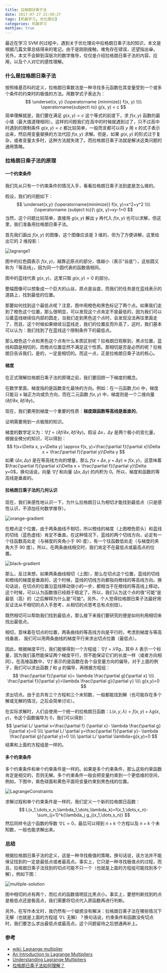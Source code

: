 ```yaml
---
title: 拉格朗日乘子法
date: 2017-07-27 22:50:27
tags: [机器学习, 优化理论]
categories: 机器学习
mathjax: true
---
```


最近在学习 SVM 的过程中，遇到关于优化理论中拉格朗日乘子法的知识，本文是根据几篇文章总结得来的笔记。由于是刚刚接触，难免存在错误，还望指出😁。另外，本文不会聊到深层次的数学推导，仅仅是介绍拉格朗日乘子法的内容，应用，以及个人对它的感性理解。

### 什么是拉格朗日乘子法

按照维基百科的定义，拉格朗日乘数法是一种寻找多元函数在其变量受到一个或多个条件的约束时的极值的方法。用数学式子表达为：
$$
\underset{x, y} {\operatorname {minimize}} f(x, y)   \\\\
\operatorname{subject\ to}  g(x, y) = c
$$
简单理解就是，我们要在满足 $g(x, y)=c$ 这个等式的前提下，求 $f(x, y)$ 函数的最小值（最大值道理相同）。这样的问题我们在高中的时候就遇到过了，只不过高中时遇到的限制条件 $g(x, y)=c$ 都比较简单，一般而言都可以将 $y$ 用 $x$ 的式子表示出来，然后用变量替换的方法代回  $f(x, y)$ 求解。但是，如果 $g(x, y)$ 的形式过于复杂，或者变量太多时，这种方法就失效了。而拉格朗日乘子法就是解决这类问题的通用策略。

<!--more-->

### 拉格朗日乘子法的原理

#### 一个约束条件

我们先从只有一个约束条件的情况入手，看看拉格朗日乘子法到底是怎么做的。

假设，我们的问题如下：
$$
\underset{x,y} {\operatorname{minimize}} f(x, y)=x^2+y^2 \\\\
{\operatorname {subject to}}\ g(x, y)=xy-1=0
$$
当然，这个问题比较简单，直接用 $g(x, y)$ 解出 y 再代入 $f(x, y)$ 也可以求解，但这里，我们准备用拉格朗日乘子法。

首先我们画出 $f(x, y)$ 的图像，这个图像应该是 3 维的，但为了方便讲解，这里给出它的 2 维投影：

![lagrange1](/images/2017-7-27/lagrange1.png)

图中的红色圆表示 $f(x, y)$，越靠近原点的部分，值越小（表示“谷底”），这些圆又称为「等高线」，因为同一个圆代表的函数值相同。

图中的蓝线代表 $g(x, y)$，这里只取 $g(x, y)=0$ 的部分。

整幅图像可以想象成一个巨大的山谷，原点是谷底，而我们的任务是在蓝线表示的道路上，找到最低的位置。

那要如何找到这个最低点呢？注意，图中用橙色和黑色标记了两个点。如果我们走到了橙色这个位置，那么很明显，可以发现这个点肯定不是最低的，因为我们可以沿着蓝线继续往内部的圆走，当我们走到黑色这个点时，会发现没法再往里面走了，而且，这个时候如果继续沿蓝线走，我们的位置反而升高了，这时，我们基本可以认为：我们找到了在蓝线这个限制条件下的最低点。

那么橙色这个点和黑色这个点有什么本质区别呢？拉格朗日观察到，黑点位置，蓝线和圆是相切的，而橙点位置显然不满足这个性质。那相切是否是必然的呢？拉格朗日告诉我们，是的，一定是相切的。而这一点，正是拉格朗日乘子法的核心。

#### 梯度

在正式理解拉格朗日乘子法的原理之前，我们要回顾一下梯度的概念。

在数学里面，梯度指的是函数变化最快的方向。例如：在一元函数 $f(x)$ 中，梯度只能沿 x 轴正方向或负方向，而在二元函数 $f(x,y)$ 中，梯度则是一个二维向量 $(\partial f/\partial x,\partial f/\partial y)$。

现在，我们要用到梯度一个重要的性质：**梯度跟函数等高线是垂直的**。

证明需要用到一点极限的知识。

梯度的数学定义为：$\nabla f=(\partial f / \partial x, \partial f / \partial y)$。假设 $\Delta x$，$\Delta y$ 是两个极小的变化量，根据全微分的知识，可以得到：
$$
f(x+\Delta x, y+\Delta y) \approx f(x, y)+\frac{\partial f}{\partial x}\Delta x + \frac{\partial f}{\partial y}\Delta y
$$
如果 $(\Delta x, \Delta y)$ 是在等高线方向的增量，那么 $f(x+\Delta x, y+\Delta y) \approx f(x, y)$，这意味着 $\frac{\partial f}{\partial x}\Delta x + \frac{\partial f}{\partial y}\Delta y=0$，换句话说，向量 $\nabla f$ 和向量 $(\Delta x, \Delta y)$ 的内积为 0。所以，梯度和函数的等高线是垂直的。

#### 拉格朗日乘子法的几何认识

现在，我们来感性地认识一下，为什么拉格朗日认为相切才能找到最低点（只是感性认识，不添加任何数学推导）。

![orange-gradient](/images/2017-7-27/orange-gradient.png)

在橙点这个位置，由于两条曲线不相切，所以橙线的梯度（上图橙色箭头）和蓝线的切线（蓝色虚线）肯定不垂直。在这种情况下，蓝线的两个切线方向，必定有一个往函数高处走（与梯度的夹角小于 90 度），有一个往函数低处走（与梯度的夹角大于 90 度）。所以，在两条曲线相交时，我们肯定不在最低点或最高点的位置。

![black-gradient](/images/2017-7-27/black-gradient.png)

那么，反过来想，如果两条曲线相切（上图），那么在切点这个位置，蓝线的切线和橙线的梯度是垂直的，这个时候，蓝线的切线方向都指向橙线的等高线方向。换句话说，在切点的位置沿蓝线移动很小的一步，都相当于在橙线的等高线上移动，这个时候，可以认为函数值已经趋于稳定了。所以，我们认为这个点的值“可能”是最低（高）的（之后解释为什么是“可能“。另外，个人觉得拉格朗日乘子法最好用反证法从不相切的点入手思考，从相切的点思考总有点别扭）。

既然相切可以帮助我们找到最低点，那么接下来我们要研究的便是如何利用相切来找出最低点。

相切，意味着在切点的位置，两条曲线的等高线方向是平行的，考虑到梯度与等高线垂直， 我们可以用两条曲线的梯度平行来求出切点位置（最低点）。

因此，根据梯度平行，我们能够得到一个方程组：$\nabla f = \lambda \nabla g$，其中 $\lambda$ 表示一个标量，因为我们虽然能保证两个梯度平行，但不能保证它们的长度一样（或者方向相同）。在高维函数中，$\nabla f$ 表示的是函数在各个自变量方向的偏导。对于上面的例子，我们可以求出函数 $f$ 和 $g$ 的偏导，再根据方程组：
$$
\frac{\partial f}{\partial x}= \lambda \frac{\partial g}{\partial x} \\\\
\frac{\partial f}{\partial y}=\lambda \frac{\partial g}{\partial y}   \\\\
g(x,y)=0
$$
求出切点。由于总共有三个方程和三个未知数，一般都能找到解（也可能存在多个解或无解的情况，之后会简单讨论）。

在实际求解时，人们会使用一个统一的拉格朗日函数：$L(x,y,\lambda)=f(x,y)+\lambda g(x,y)$，令这个函数偏导为 0，我们可以得到：
$$
\partial L/ \partial x=\frac{\partial f} {\partial x}- \lambda \frac{\partial g}{\partial x}=0   \\\\
\partial L/ \partial y=\frac{\partial f}{\partial y}- \lambda \frac{\partial g}{\partial y}=0  \\\\
\partial L/ \partial \lambda=g(x,y)=0
$$
结果和上面的方程组是一样的。

#### 多个约束条件

多个约束条件和单个约束条件是一样的。如果是多个约束条件，那么这些约束函数肯定是相交的，否则无解。多个约束条件一般会把变量约束到一个更低维的空间，例如，下图中，紫色球面和黄色平面将变量约束到黑色线的位置。

![LagrangeConstraints](/images/2017-7-27/LagrangeConstraints.jpg)

求解过程和单个约束条件是一样的，我们定义一个新的拉格朗日函数：
$$
L(x_1,\dots,x_n,\lambda_1,\dots,\lambda_k)=f(x_1,\dots,x_n)-\sum_{j=1}^k{\lambda_j g_j(x_1,\dots,s_n)}
$$
然后同样令这个函数的导数 $\nabla L=0$，最后可以得到 $n+k$ 个方程以及 $n+k$ 个未知数，一般也能求解出来。

### 总结

根据拉格朗日乘子法的定义，这是一种寻找极值的策略，换句话说，该方法并不能保证找到的一定是最低点或者最高点。事实上，它只是一种寻找极值点的过程，而且，拉格朗日乘子法找到的切点可能不只一个（也就是上面的方程组可能找到多个解），例如下图：

![multiple-solution](/images/2017-7-27/multiple-solution.jpg)

图中相切的点有两个，而红点的函数值明显比黑点小。事实上，要想判断找到的点是极低点还是极高点，我们需要将切点代入原函数再进行判断。

另外，在写作本文时，我仍然有一个疑惑没有解决：拉格朗日乘子法在哪些情况下无解（也就是上面的方程组 $\nabla L$ 无解）？换句话说，约束条件和函数没有切点时，我们要怎么求出最低点或最高点。这个问题留待之后想通再补上。

### 参考

+ [wiki: Lagrange multiplier](https://en.wikipedia.org/wiki/Lagrange_multiplier)
+ [An Introduction to Lagrange Multipliers](http://www.slimy.com/~steuard/teaching/tutorials/Lagrange.html)
+ [Understanding Lagrange Multipliers](https://danstronger.wordpress.com/2015/08/08/lagrange-multipliers/)
+ [拉格朗日乘子法如何理解？](https://www.zhihu.com/question/38586401/answer/134473412)




